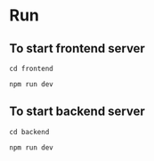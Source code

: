 # Run
## To start frontend server
`cd frontend`

`npm run dev`

## To start backend server
`cd backend`

`npm run dev`